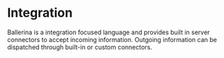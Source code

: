 # Integration

Ballerina is a integration focused language and provides built in server connectors to accept incoming information. 
Outgoing information can be dispatched through built-in or custom connectors.